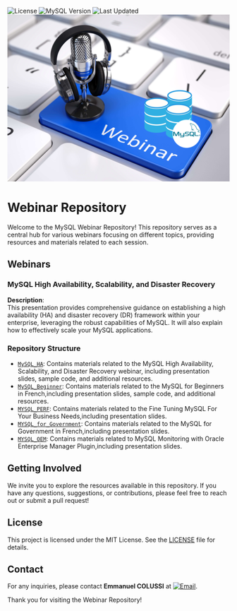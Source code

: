 ![License](https://img.shields.io/badge/license-MIT-green)
![MySQL Version](https://img.shields.io/badge/MySQL-9.2-blue)
![Last Updated](https://img.shields.io/badge/last%20update-April%202025-yellow)
![webinar](imgs/webinar.png)
# Webinar Repository

Welcome to the MySQL Webinar Repository! This repository serves as a central hub for various webinars focusing on different topics, providing resources and materials related to each session. 

## Webinars

### MySQL High Availability, Scalability, and Disaster Recovery

**Description**:  
This presentation provides comprehensive guidance on establishing a high availability (HA) and disaster recovery (DR) framework within your enterprise, leveraging the robust capabilities of MySQL. It will also explain how to effectively scale your MySQL applications.


### Repository Structure

- [`MySQL_HA`](MySQL_HA): Contains materials related to the MySQL High Availability, Scalability, and Disaster Recovery webinar, including presentation slides, sample code, and additional resources.
- [`MySQL_Beginner`](MySQL_Beginner_FR): Contains materials related to the MySQL for Beginners in French,including presentation slides, sample code, and additional resources.
- [`MYSQL_PERF`](MYSQL_PERF): Contains materials related to the Fine Tuning MySQL For Your Business Needs,including presentation slides.
- [`MYSQL_for_Government`](MYSQL_for_Government): Contains materials related to the MySQL for Government in French,including presentation slides.
- [`MYSQL_OEM`](MySQL_OEM): Contains materials related to MySQL Monitoring with Oracle Enterprise Manager Plugin,including presentation slides.

## Getting Involved

We invite you to explore the resources available in this repository. If you have any questions, suggestions, or contributions, please feel free to reach out or submit a pull request!

## License

This project is licensed under the MIT License. See the [LICENSE](LICENSE) file for details.

## Contact

For any inquiries, please contact **Emmanuel COLUSSI** at [![Email](https://img.shields.io/badge/Email-%20-blue?style=flat&logo=icloud)](mailto:emmanuel.colussi@oracle.com).

Thank you for visiting the Webinar Repository!
